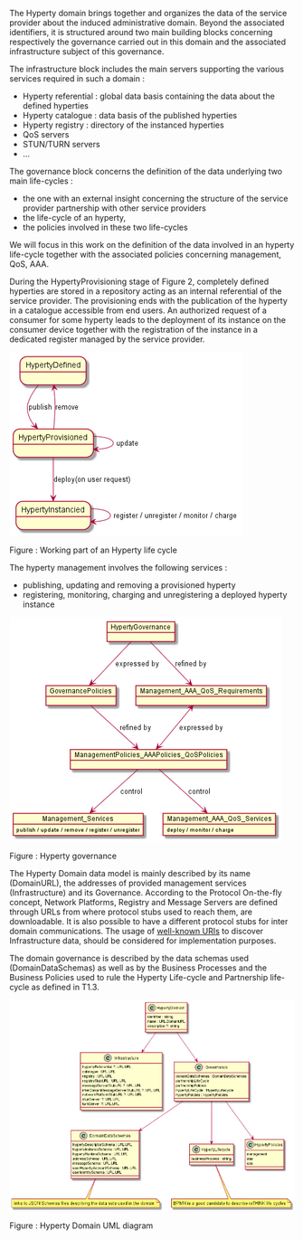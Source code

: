 The Hyperty domain brings together and organizes the data of the service provider about the induced administrative domain. Beyond the associated identifiers, it is structured around two main building blocks concerning respectively the governance carried out in this domain and the associated infrastructure subject of this governance.  

The infrastructure block includes the main servers supporting the various services required in such a domain : 
-	Hyperty referential : global data basis containing the data about the defined hyperties
-	Hyperty catalogue : data basis of the published hyperties
-	Hyperty registry : directory of the instanced hyperties
-	QoS servers
-	STUN/TURN servers	
-	…


The governance block concerns the definition of the data underlying two main life-cycles :
-	the one with an external insight concerning the structure of the service provider partnership with other service providers
-	the life-cycle of an hyperty,
-	the policies involved in these two life-cycles

We will focus in this work on the definition of the data involved in an hyperty life-cycle together with the associated policies concerning management, QoS, AAA.

During the HypertyProvisioning stage of Figure 2, completely defined hyperties are stored in a repository acting as an internal referential of the service provider. The provisioning ends with the publication of the hyperty in a catalogue accessible from end users. An authorized request of a consumer for some hyperty leads to the deployment of its instance on the consumer device together with the registration of the instance in a dedicated register managed by the service provider.  

![HypertyLifeCycle-Part](HypertyLifeCycle-Part.png)

Figure : Working part of an Hyperty life cycle

The hyperty management involves the following services :
-	publishing, updating and removing a provisioned hyperty
-	registering, monitoring, charging and unregistering a deployed hyperty instance

![ HypertyGovernance]( HypertyGovernance.png)

Figure : Hyperty governance

The Hyperty Domain data model is mainly described by its name (DomainURL), the addresses of provided management services (Infrastructure) and its Governance. According to the Protocol On-the-fly concept, Network Platforms, Registry and Message Servers are defined through URLs from where protocol stubs used to reach them, are downloadable. It is also possible to have a different protocol stubs for inter domain communications. The usage of [well-known URIs](https://tools.ietf.org/html/rfc5785) to discover Infrastructure data, should be considered for implementation purposes.

The domain governance is described by the data schemas used (DomainDataSchemas) as well as by the Business Processes and the Business Policies used to rule the Hyperty Life-cycle and Partnership life-cycle as defined in T1.3.

![HypertyDomain](../HypertyDomain.png)

Figure : Hyperty Domain UML diagram
